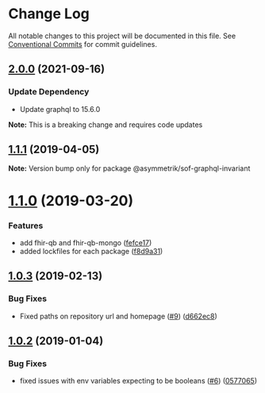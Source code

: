 # Change Log

All notable changes to this project will be documented in this file.
See [Conventional Commits](https://conventionalcommits.org) for commit guidelines.

## [2.0.0](https://github.com/Asymmetrik/node-fhir-server-core/compare/chore/convert-repo-to-monorepo...task/upgrade-graphql-15-5-3) (2021-09-16)

### Update Dependency
* Update graphql to 15.6.0

**Note:** This is a breaking change and requires code updates

## [1.1.1](https://github.com/Asymmetrik/phx-tools/compare/@asymmetrik/sof-graphql-invariant@1.0.3...@asymmetrik/sof-graphql-invariant@1.1.1) (2019-04-05)

**Note:** Version bump only for package @asymmetrik/sof-graphql-invariant

# [1.1.0](https://github.com/Asymmetrik/phx-tools/compare/@asymmetrik/sof-graphql-invariant@1.0.3...@asymmetrik/sof-graphql-invariant@1.1.0) (2019-03-20)

### Features

- add fhir-qb and fhir-qb-mongo ([fefce17](https://github.com/Asymmetrik/phx-tools/commit/fefce17))
- added lockfiles for each package ([f8d9a31](https://github.com/Asymmetrik/phx-tools/commit/f8d9a31))

## [1.0.3](https://github.com/Asymmetrik/phx-tools/compare/@asymmetrik/sof-graphql-invariant@1.0.2...@asymmetrik/sof-graphql-invariant@1.0.3) (2019-02-13)

### Bug Fixes

- Fixed paths on repository url and homepage ([#9](https://github.com/Asymmetrik/phx-tools/issues/9)) ([d662ec8](https://github.com/Asymmetrik/phx-tools/commit/d662ec8))

## [1.0.2](https://github.com/Asymmetrik/phx-tools/tree/master/packages/sof-graphql-invariant/compare/@asymmetrik/sof-graphql-invariant@1.0.1...@asymmetrik/sof-graphql-invariant@1.0.2) (2019-01-04)

### Bug Fixes

- fixed issues with env variables expecting to be booleans ([#6](https://github.com/Asymmetrik/phx-tools/tree/master/packages/sof-graphql-invariant/issues/6)) ([0577065](https://github.com/Asymmetrik/phx-tools/tree/master/packages/sof-graphql-invariant/commit/0577065))
